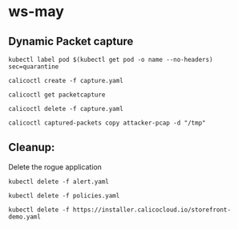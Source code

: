 # ws-may

## Dynamic Packet capture

```
kubectl label pod $(kubectl get pod -o name --no-headers) sec=quarantine
```
```
calicoctl create -f capture.yaml
```
```
calicoctl get packetcapture
```
```
calicoctl delete -f capture.yaml
```
```
calicoctl captured-packets copy attacker-pcap -d "/tmp"
```

## Cleanup:

Delete the rogue application

```
kubectl delete -f alert.yaml
```
```
kubectl delete -f policies.yaml
```
```
kubectl delete -f https://installer.calicocloud.io/storefront-demo.yaml
```

